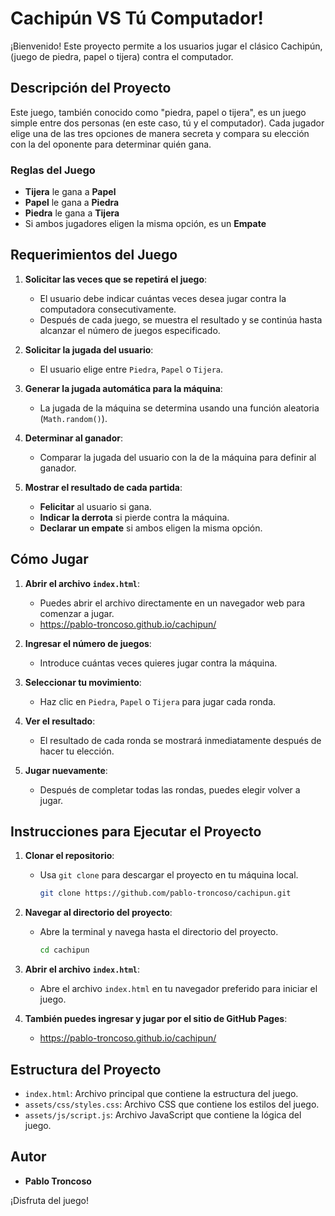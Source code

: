 # Cachipún VS Tú Computador!

¡Bienvenido! Este proyecto permite a los usuarios jugar el clásico Cachipún, (juego de piedra, papel o tijera) contra el computador.

## Descripción del Proyecto

Este juego, también conocido como "piedra, papel o tijera", es un juego simple entre dos personas (en este caso, tú y el computador). Cada jugador elige una de las tres opciones de manera secreta y compara su elección con la del oponente para determinar quién gana.

### Reglas del Juego

- **Tijera** le gana a **Papel**
- **Papel** le gana a **Piedra**
- **Piedra** le gana a **Tijera**
- Si ambos jugadores eligen la misma opción, es un **Empate**

## Requerimientos del Juego

1. **Solicitar las veces que se repetirá el juego**:
   - El usuario debe indicar cuántas veces desea jugar contra la computadora consecutivamente.
   - Después de cada juego, se muestra el resultado y se continúa hasta alcanzar el número de juegos especificado.

2. **Solicitar la jugada del usuario**:
   - El usuario elige entre `Piedra`, `Papel` o `Tijera`.

3. **Generar la jugada automática para la máquina**:
   - La jugada de la máquina se determina usando una función aleatoria (`Math.random()`).

4. **Determinar al ganador**:
   - Comparar la jugada del usuario con la de la máquina para definir al ganador.

5. **Mostrar el resultado de cada partida**:
   - **Felicitar** al usuario si gana.
   - **Indicar la derrota** si pierde contra la máquina.
   - **Declarar un empate** si ambos eligen la misma opción.

## Cómo Jugar

1. **Abrir el archivo `index.html`**:
   - Puedes abrir el archivo directamente en un navegador web para comenzar a jugar.
   - https://pablo-troncoso.github.io/cachipun/

2. **Ingresar el número de juegos**:
   - Introduce cuántas veces quieres jugar contra la máquina.

3. **Seleccionar tu movimiento**:
   - Haz clic en `Piedra`, `Papel` o `Tijera` para jugar cada ronda.

4. **Ver el resultado**:
   - El resultado de cada ronda se mostrará inmediatamente después de hacer tu elección.

5. **Jugar nuevamente**:
   - Después de completar todas las rondas, puedes elegir volver a jugar.

## Instrucciones para Ejecutar el Proyecto

1. **Clonar el repositorio**:
   - Usa `git clone` para descargar el proyecto en tu máquina local.
     ```bash
     git clone https://github.com/pablo-troncoso/cachipun.git
     ```
2. **Navegar al directorio del proyecto**:
   - Abre la terminal y navega hasta el directorio del proyecto.
     ```bash
     cd cachipun
     ```
3. **Abrir el archivo `index.html`**:
   - Abre el archivo `index.html` en tu navegador preferido para iniciar el juego.

4. **También puedes ingresar y jugar por el sitio de GitHub Pages**:
   - https://pablo-troncoso.github.io/cachipun/

## Estructura del Proyecto

- `index.html`: Archivo principal que contiene la estructura del juego.
- `assets/css/styles.css`: Archivo CSS que contiene los estilos del juego.
- `assets/js/script.js`: Archivo JavaScript que contiene la lógica del juego.

## Autor

- **Pablo Troncoso**

¡Disfruta del juego!


